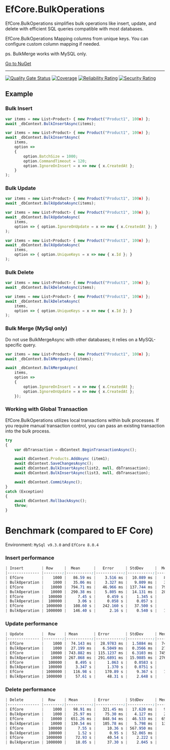 # EfCore.BulkOperations

EfCore.BulkOperations simplifies bulk operations like insert, update, and delete with efficient SQL queries compatible
with most databases.

EfCore.BulkOperations Mapping columns from unique keys. You can configure custom column mapping if needed.

ps. BulkMerge works with MySQL only.

[Go to NuGet](https://www.nuget.org/packages/EfCore.BulkOperations)

---

[![Quality Gate Status](https://sonarcloud.io/api/project_badges/measure?project=hongjs_EfCore.BulkOperations&metric=alert_status)](https://sonarcloud.io/summary/new_code?id=hongjs_EfCore.BulkOperations) [![Coverage](https://sonarcloud.io/api/project_badges/measure?project=hongjs_EfCore.BulkOperations&metric=coverage)](https://sonarcloud.io/summary/new_code?id=hongjs_EfCore.BulkOperations) [![Reliability Rating](https://sonarcloud.io/api/project_badges/measure?project=hongjs_EfCore.BulkOperations&metric=reliability_rating)](https://sonarcloud.io/summary/new_code?id=hongjs_EfCore.BulkOperations) [![Security Rating](https://sonarcloud.io/api/project_badges/measure?project=hongjs_EfCore.BulkOperations&metric=security_rating)](https://sonarcloud.io/summary/new_code?id=hongjs_EfCore.BulkOperations)

## Example

### Bulk Insert

```js
var items = new List<Product> { new Product("Product1", 100m) };
await _dbContext.BulkInsertAsync(items);
```

```js
var items = new List<Product> { new Product("Product1", 100m) };
await _dbContext.BulkInsertAsync(
    items, 
    option =>
    {
        option.BatchSize = 1000;
        option.CommandTimeout = 120;
        option.IgnoreOnInsert = x => new { x.CreatedAt };
    }
);
```

### Bulk Update

```js
var items = new List<Product> { new Product("Product1", 100m) };
await _dbContext.BulkUpdateAsync(items);
```

```js
var items = new List<Product> { new Product("Product1", 100m) };
await _dbContext.BulkUpdateAsync(
    items, 
    option => { option.IgnoreOnUpdate = x => new { x.CreatedAt }; }
);
```

```js
var items = new List<Product> { new Product("Product1", 100m) };
await _dbContext.BulkUpdateAsync(
    items, 
    option => { option.UniqueKeys = x => new { x.Id }; }
);
```

### Bulk Delete

```js
var items = new List<Product> { new Product("Product1", 100m) };
await _dbContext.BulkDeleteAsync(items);
```

```js
var items = new List<Product> { new Product("Product1", 100m) };
await _dbContext.BulkDeleteAsync(
    items, 
    option => { option.UniqueKeys = x => new { x.Id }; }
);
```

### Bulk Merge (MySql only)

Do not use BulkMergeAsync with other databases; it relies on a MySQL-specific query.

```js
var items = new List<Product> { new Product("Product1", 100m) };
await _dbContext.BulkMergeAsync(items);
```

```js
await _dbContext.BulkMergeAsync(
    items,
    option =>
    {
        option.IgnoreOnInsert = x => new { x.CreatedAt };
        option.IgnoreOnUpdate = x => new { x.CreatedAt };
    });
```

### Working with Global Transaction

EfCore.BulkOperations utilizes local transactions within bulk processes. If you require manual transaction control, you
can pass an existing transaction into the bulk process.

```js
try
{
    var dbTransaction = dbContext.BeginTransactionAsync();

    await dbContext.Products.AddAsync (item1);
    await dbContext.SaveChangesAsync();
    await dbContext.BulkInsertAsync(list2, null, dbTransaction);
    await dbContext.BulkInsertAsync(list3, null, dbTransaction);

    await dbContext.CommitAsync();
}
catch (Exception)
{
    await dbContext.RollbackAsync();
    throw;
}
```


# Benchmark (compared to EF Core)

Environment: `MySql v9.3.0` and `EfCore 8.0.4`

### Insert performance

```css
| Insert        | Row     |  Mean      |   Error     | StdDev     |  Median    |    Allocated |
|-------------- |--------:|-----------:|------------:|-----------:|-----------:|-------------:|
| EfCore        |    1000 |   86.59 ms |    3.516 ms |  10.089 ms |   85.07 ms |     93.88 MB |
| BulkOperation |    1000 |   35.06 ms |    3.327 ms |   9.809 ms |   30.61 ms |      3.31 MB |
| EfCore        |   10000 |  794.71 ms |   46.966 ms | 137.744 ms |  795.53 ms |    945.18 MB |
| BulkOperation |   10000 |  290.38 ms |    5.805 ms |  14.131 ms |  289.01 ms |     31.90 MB |
| EfCore        |  100000 |     7.45 s |     0.459 s |    1.345 s |     7.30 s |   9598.30 MB |
| BulkOperation |  100000 |     3.06 s |     0.058 s |    0.057 s |     3.06 s |    315.46 MB |
| EfCore        | 1000000 |   108.60 s |   242.160 s |   37.500 s |    93.00 s |     21.42 GB |
| BulkOperation | 1000000 |   146.40 s |      2.16 s |    0.540 s |   147.00 s |      3.07 GB |
```

### Update performance

```css
| Update        |  Row    | Mean       | Error       | StdDev     | Median     |    Allocated |
|-------------- |--------:|-----------:|------------:|-----------:|-----------:|-------------:|
| EfCore        |    1000 |  74.143 ms |  28.9783 ms |  1.5884 ms |  74.336 ms |  11601.60 KB |
| BulkOperation |    1000 |  27.199 ms |   6.5049 ms |  0.3566 ms |  27.013 ms |   4882.72 KB |
| EfCore        |   10000 | 743.882 ms | 115.1237 ms |  6.3103 ms | 745.372 ms | 116387.54 KB |
| BulkOperation |   10000 | 267.868 ms | 291.6891 ms | 15.9885 ms | 276.343 ms |  54097.69 KB |
| EfCore        |  100000 |    8.495 s |     1.063 s |   0.0583 s |    8.488 s |   1124.82 MB |
| BulkOperation |  100000 |    3.347 s |     1.370 s |   0.0751 s |    3.354 s |    465.16 MB |
| EfCore        | 1000000 |   116.98 s |    170.89 s |    9.367 s |   112.62 s |     10.89 GB |
| BulkOperation | 1000000 |    57.61 s |     48.31 s |    2.648 s |    56.62 s |      4.13 GB |
```

### Delete performance

```css
| Delete        |  Row    | Mean       | Error       | StdDev     | Median     |    Allocated |
|-------------- |--------:|-----------:|------------:|-----------:|-----------:|-------------:|
| EfCore        |    1000 |   98.91 ms |   321.45 ms |  17.620 ms |   91.17 ms |       5.8 MB |
| BulkOperation |    1000 |   25.97 ms |    75.30 ms |   4.127 ms |   25.11 ms |      1.14 MB |
| EfCore        |   10000 |  651.26 ms |   848.94 ms |  46.533 ms |  654.91 ms |     56.12 MB |
| BulkOperation |   10000 |  130.54 ms |   105.78 ms |   5.798 ms |  130.89 ms |       9.7 MB |
| EfCore        |  100000 |     7.55 s |     10.36 s | 567.950 ms |    7.540 s |    560.51 MB |
| BulkOperation |  100000 |     1.52 s |      0.95 s |  52.065 ms |    1.549 s |     80.36 MB |
| EfCore        | 1000000 |    72.93 s |     40.54 s |    2.222 s |    73.30 s |   5649.52 MB |
| BulkOperation | 1000000 |    18.05 s |     37.30 s |    2.045 s |    19.18 s |    785.01 MB |
```
